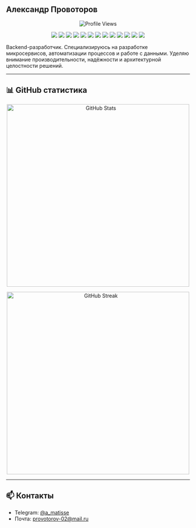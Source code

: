 ## Александр Провоторов
<p align="center">
  <img src="https://profile-counter.glitch.me/SeeMemes/count.svg" alt="Profile Views" />
</p>

<p align="center">
  <img src="https://img.shields.io/badge/Java-17-blue?logo=java&logoColor=white" />
  <img src="https://img.shields.io/badge/Spring-Framework-6DB33F?logo=spring&logoColor=white" />
  <img src="https://img.shields.io/badge/PostgreSQL-316192?logo=postgresql&logoColor=white" />
  <img src="https://img.shields.io/badge/YDB-005BBB?logoColor=white" />
  <img src="https://img.shields.io/badge/ClickHouse-FFCC00?logo=clickhouse&logoColor=black" />
  <img src="https://img.shields.io/badge/Docker-2496ED?logo=docker&logoColor=white" />
  <img src="https://img.shields.io/badge/Kubernetes-326CE5?logo=kubernetes&logoColor=white" />
  <img src="https://img.shields.io/badge/Apache%20Kafka-231F20?logo=apachekafka&logoColor=white" />
  <img src="https://img.shields.io/badge/gRPC-3E99E6?logo=grpc&logoColor=white" />
  <img src="https://img.shields.io/badge/REST%20API-02569B?logo=http&logoColor=white" />
  <img src="https://img.shields.io/badge/GraphQL-E10098?logo=graphql&logoColor=white" />
  <img src="https://img.shields.io/badge/Telegram%20Bot-26A5E4?logo=telegram&logoColor=white" />
  <img src="https://img.shields.io/badge/Git-F05032?logo=git&logoColor=white" />
</p>

Backend-разработчик. Специализируюсь на разработке микросервисов, автоматизации процессов и работе с данными. Уделяю внимание производительности, надёжности и архитектурной целостности решений.

---

## 📊 GitHub статистика

<p align="center">
  <img width="500" src="https://github-readme-stats.vercel.app/api?username=SeeMemes&show_icons=true&theme=dark&hide_title=true" alt="GitHub Stats" />
</p>

<p align="center">
  <a href="https://git.io/streak-stats">
    <img width="500" src="https://streak-stats.demolab.com/?user=SeeMemes&theme=dark&hide_title=true" alt="GitHub Streak" />
  </a>
</p>

---

## 📫 Контакты

- Telegram: [@a_matisse](https://t.me/a_matisse)
- Почта: provotorov-02@mail.ru
